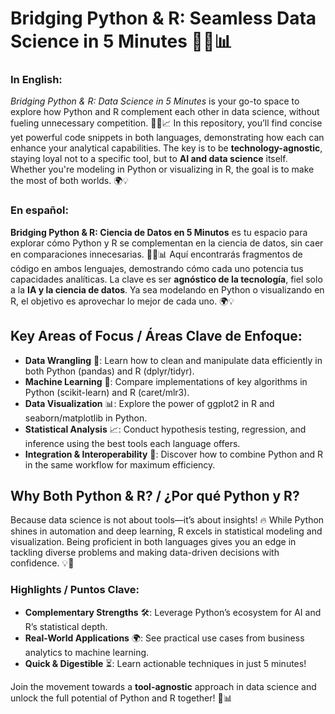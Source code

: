 # **Bridging Python & R: Seamless Data Science in 5 Minutes 🔗🐍📊** 

### **In English:**
*Bridging Python & R: Data Science in 5 Minutes* is your go-to space to explore how Python and R complement each other in data science, without fueling unnecessary competition. 🚀🐍📈 In this repository, you’ll find concise yet powerful code snippets in both languages, demonstrating how each can enhance your analytical capabilities. The key is to be **technology-agnostic**, staying loyal not to a specific tool, but to **AI and data science** itself. Whether you're modeling in Python or visualizing in R, the goal is to make the most of both worlds. 🌍💡

### **En español:**
**Bridging Python & R: Ciencia de Datos en 5 Minutos** es tu espacio para explorar cómo Python y R se complementan en la ciencia de datos, sin caer en comparaciones innecesarias. 🚀🐍📊 Aquí encontrarás fragmentos de código en ambos lenguajes, demostrando cómo cada uno potencia tus capacidades analíticas. La clave es ser **agnóstico de la tecnología**, fiel solo a la **IA y la ciencia de datos**. Ya sea modelando en Python o visualizando en R, el objetivo es aprovechar lo mejor de cada uno. 🌍💡

## **Key Areas of Focus / Áreas Clave de Enfoque:**
- **Data Wrangling** 🔄: Learn how to clean and manipulate data efficiently in both Python (pandas) and R (dplyr/tidyr).
- **Machine Learning** 🤖: Compare implementations of key algorithms in Python (scikit-learn) and R (caret/mlr3).
- **Data Visualization** 📊: Explore the power of ggplot2 in R and seaborn/matplotlib in Python.
- **Statistical Analysis** 📈: Conduct hypothesis testing, regression, and inference using the best tools each language offers.
- **Integration & Interoperability** 🔗: Discover how to combine Python and R in the same workflow for maximum efficiency.

## **Why Both Python & R? / ¿Por qué Python y R?**
Because data science is not about tools—it’s about insights! 🔥 While Python shines in automation and deep learning, R excels in statistical modeling and visualization. Being proficient in both languages gives you an edge in tackling diverse problems and making data-driven decisions with confidence. 💡🚀

### **Highlights / Puntos Clave:**
- **Complementary Strengths** 🛠️: Leverage Python’s ecosystem for AI and R’s statistical depth.
- **Real-World Applications** 🌍: See practical use cases from business analytics to machine learning.
- **Quick & Digestible** ⏳: Learn actionable techniques in just 5 minutes!

Join the movement towards a **tool-agnostic** approach in data science and unlock the full potential of Python and R together! 🚀📊
